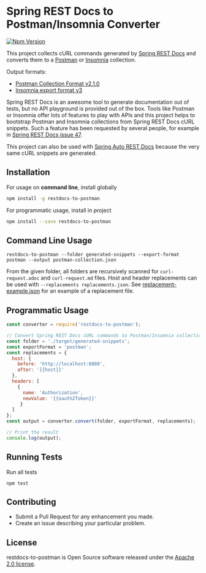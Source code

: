 # Spring REST Docs to Postman/Insomnia Converter
[![Npm Version](https://img.shields.io/npm/v/restdocs-to-postman.svg)](https://www.npmjs.com/package/restdocs-to-postman)

This project collects cURL commands generated by [Spring REST Docs](https://projects.spring.io/spring-restdocs/) and
converts them to a [Postman](https://www.getpostman.com/) or [Insomnia](https://insomnia.rest/) collection.

Output formats:
* [Postman Collection Format v2.1.0](https://schema.getpostman.com/json/collection/v2.1.0/docs/index.html)
* [Insomnia export format v3](https://support.insomnia.rest/article/52-importing-and-exporting-data)

Spring REST Docs is an awesome tool to generate documentation out of tests, but no API playground is provided out of the box.
Tools like Postman or Insomnia offer lots of features to play with APIs and
this project helps to bootstrap Postman and Insomnia collections from Spring REST Docs cURL snippets.
Such a feature has been requested by several people, for example in
[Spring REST Docs issue 47](https://github.com/spring-projects/spring-restdocs/issues/47).

This project can also be used with [Spring Auto REST Docs](https://github.com/ScaCap/spring-auto-restdocs) because the
very same cURL snippets are generated.

## Installation

For usage on **command line**, install globally

```bash
npm install -g restdocs-to-postman
```

For programmatic usage, install in project
 
```bash
npm install --save restdocs-to-postman
```

## Command Line Usage

```shell
restdocs-to-postman --folder generated-snippets --export-format postman --output postman-collection.json
```

From the given folder, all folders are recursively scanned for `curl-request.adoc` and `curl-request.md` files.
Host and header replacements can be used with `--replacements replacements.json`.
See [replacement-example.json](https://github.com/fbenz/restdocs-to-postman/blob/master/replacements-example.json)
for an example of a replacement file.

## Programmatic Usage

```javascript
const converter = require('restdocs-to-postman');

// Convert Spring REST Docs cURL commands to Postman/Insomnia collections
const folder = './target/generated-snippets';
const exportFormat = 'postman';
const replacements = {
  host: {
    before: 'http://localhost:8080',
    after: '{{host}}'
  },
  headers: [
    {
      name: 'Authorization',
      newValue: '{{oauth2Token}}'
     }
  ]
};
const output = converter.convert(folder, exportFormat, replacements);

// Print the result
console.log(output);
```

## Running Tests

Run all tests

```shell
npm test
```

## Contributing

- Submit a Pull Request for any enhancement you made.
- Create an issue describing your particular problem.

## License

restdocs-to-postman is Open Source software released under the
[Apache 2.0 license](http://www.apache.org/licenses/LICENSE-2.0.html).
